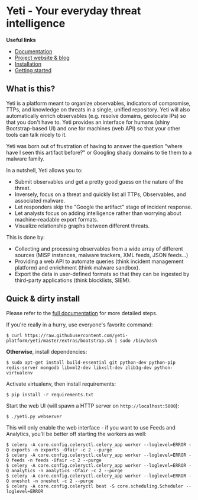 # Yeti - Your everyday threat intelligence

**Useful links**

* [Documentation](http://yeti-platform.readthedocs.io/en/latest/)
* [Project website & blog](https://yeti-platform.github.io)
* [Installation](http://yeti-platform.readthedocs.io/en/latest/installation.html)
* [Getting started](http://yeti-platform.readthedocs.io/en/latest/getting-started.html)

## What is this?

Yeti is a platform meant to organize observables, indicators of compromise,
TTPs, and knowledge on threats in a single, unified repository. Yeti will also
automatically enrich observables (e.g. resolve domains, geolocate IPs) so that
you don't have to. Yeti provides an interface for humans (shiny Bootstrap-based
UI) and one for machines (web API) so that your other tools can talk nicely to
it.

Yeti was born out of frustration of having to answer the question "where have
I seen this artifact before?" or Googling shady domains to tie them to a
malware family.

In a nutshell, Yeti allows you to:

* Submit observables and get a pretty good guess on the nature of the threat.
* Inversely, focus on a threat and quickly list all TTPs, Observables, and
  associated malware.
* Let responders skip the "Google the artifact" stage of incident response.
* Let analysts focus on adding intelligence rather than worrying about
  machine-readable export formats.
* Visualize relationship graphs between different threats.

This is done by:

* Collecting and processing observables from a wide array of different sources
  (MISP instances, malware trackers, XML feeds, JSON feeds...)
* Providing a web API to automate queries (think incident management platform)
  and enrichment (think malware sandbox).
* Export the data in user-defined formats so that they can be ingested by
  third-party applications (think blocklists, SIEM).

## Quick & dirty install

Please refer to the [full documentation](http://yeti-platform.readthedocs.io/en/latest/installation.html) for more detailed steps.

If you're really in a hurry, use everyone's favorite command:

    $ curl https://raw.githubusercontent.com/yeti-platform/yeti/master/extras/bootstrap.sh | sudo /bin/bash

**Otherwise**, install dependencies:

    $ sudo apt-get install build-essential git python-dev python-pip redis-server mongodb libxml2-dev libxslt-dev zlib1g-dev python-virtualenv

Activate virtualenv, then install requirements:

    $ pip install -r requirements.txt

Start the web UI (will spawn a HTTP server on ``http://localhost:5000``):

    $ ./yeti.py webserver

This will only enable the web interface - if you want to use Feeds and Analytics, you'll be better off starting the workers as well:

    $ celery -A core.config.celeryctl.celery_app worker --loglevel=ERROR -Q exports -n exports -Ofair -c 2 --purge
    $ celery -A core.config.celeryctl.celery_app worker --loglevel=ERROR -Q feeds -n feeds -Ofair -c 2 --purge
    $ celery -A core.config.celeryctl.celery_app worker --loglevel=ERROR -Q analytics -n analytics -Ofair -c 2 --purge
    $ celery -A core.config.celeryctl.celery_app worker --loglevel=ERROR -Q oneshot -n oneshot -c 2 --purge
    $ celery -A core.config.celeryctl beat -S core.scheduling.Scheduler --loglevel=ERROR
